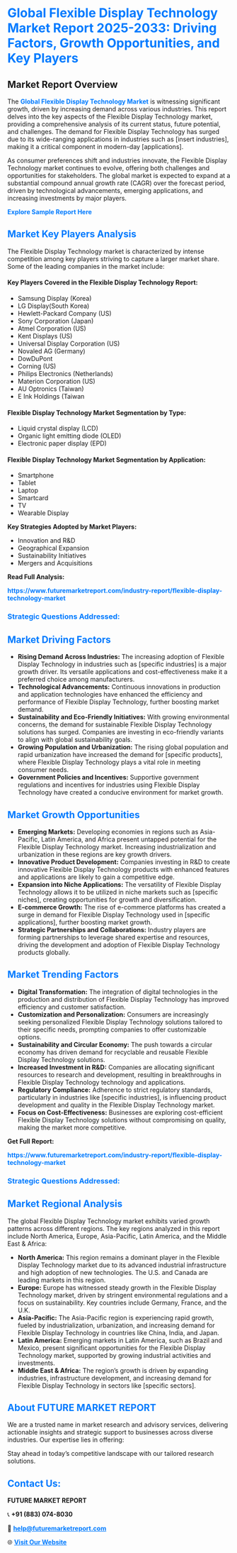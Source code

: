 <h1 style="color: #007BFF;">Global Flexible Display Technology Market Report 2025-2033: Driving Factors, Growth Opportunities, and Key Players</h1>

<section id="overview">
<h2>Market Report Overview</h2>
<p>The <a href="https://www.futuremarketreport.com/industry-report/flexible-display-technology-market" style="color: #007BFF; text-decoration: none;"><strong>Global Flexible Display Technology Market</strong></a> is witnessing significant growth, driven by increasing demand across various industries. This report delves into the key aspects of the Flexible Display Technology market, providing a comprehensive analysis of its current status, future potential, and challenges. The demand for Flexible Display Technology has surged due to its wide-ranging applications in industries such as [insert industries], making it a critical component in modern-day [applications].</p>
<p>As consumer preferences shift and industries innovate, the Flexible Display Technology market continues to evolve, offering both challenges and opportunities for stakeholders. The global market is expected to expand at a substantial compound annual growth rate (CAGR) over the forecast period, driven by technological advancements, emerging applications, and increasing investments by major players.</p>
</section>

<section id="overview">
<p><a href="https://www.futuremarketreport.com/request-sample/reportId=43492" style="color: #007BFF; text-decoration: none;"><strong>Explore Sample Report Here</strong></a></p>
</section>

<section id="key-players">
<h2 style="color: #007BFF;">Market Key Players Analysis</h2>
<p>The Flexible Display Technology market is characterized by intense competition among key players striving to capture a larger market share. Some of the leading companies in the market include:</p>
<h4>Key Players Covered in the Flexible Display Technology Report:</h4>
<ul><li>Samsung Display (Korea)</li><li>LG Display(South Korea)</li><li>Hewlett-Packard Company (US)</li><li>Sony Corporation (Japan)</li><li>Atmel Corporation (US)</li><li>Kent Displays (US)</li><li>Universal Display Corporation (US)</li><li>Novaled AG (Germany)</li><li>DowDuPont</li><li>Corning (US)</li><li>Philips Electronics (Netherlands)</li><li>Materion Corporation (US)</li><li>AU Optronics (Taiwan)</li><li>E Ink Holdings (Taiwan</li></ul>
<h4>Flexible Display Technology Market Segmentation by Type:</h4>
<ul><li>Liquid crystal display (LCD)</li><li>Organic light emitting diode (OLED)</li><li>Electronic paper display (EPD)</li></ul>

<h4>Flexible Display Technology Market Segmentation by Application:</h4>
<ul><li>Smartphone</li><li>Tablet</li><li>Laptop</li><li>Smartcard</li><li>TV</li><li>Wearable Display</li></ul>
<p><strong>Key Strategies Adopted by Market Players:</strong></p>
<ul>
<li>Innovation and R&D</li>
<li>Geographical Expansion</li>
<li>Sustainability Initiatives</li>
<li>Mergers and Acquisitions</li>
</ul>
</section>

<section>
<p><strong>Read Full Analysis: </strong></p><a href="https://www.futuremarketreport.com/industry-report/flexible-display-technology-market" style="color: #007BFF; text-decoration: none;"><strong>https://www.futuremarketreport.com/industry-report/flexible-display-technology-market</strong></a>
<h3 style="color: #007BFF;">Strategic Questions Addressed:</h3>
</section>

<section id="driving-factors">
<h2 style="color: #007BFF;">Market Driving Factors</h2>
<ul>
<li><strong>Rising Demand Across Industries:</strong> The increasing adoption of Flexible Display Technology in industries such as [specific industries] is a major growth driver. Its versatile applications and cost-effectiveness make it a preferred choice among manufacturers.</li>
<li><strong>Technological Advancements:</strong> Continuous innovations in production and application technologies have enhanced the efficiency and performance of Flexible Display Technology, further boosting market demand.</li>
<li><strong>Sustainability and Eco-Friendly Initiatives:</strong> With growing environmental concerns, the demand for sustainable Flexible Display Technology solutions has surged. Companies are investing in eco-friendly variants to align with global sustainability goals.</li>
<li><strong>Growing Population and Urbanization:</strong> The rising global population and rapid urbanization have increased the demand for [specific products], where Flexible Display Technology plays a vital role in meeting consumer needs.</li>
<li><strong>Government Policies and Incentives:</strong> Supportive government regulations and incentives for industries using Flexible Display Technology have created a conducive environment for market growth.</li>
</ul>
</section>

<section id="growth-opportunities">
<h2 style="color: #007BFF;">Market Growth Opportunities</h2>
<ul>
<li><strong>Emerging Markets:</strong> Developing economies in regions such as Asia-Pacific, Latin America, and Africa present untapped potential for the Flexible Display Technology market. Increasing industrialization and urbanization in these regions are key growth drivers.</li>
<li><strong>Innovative Product Development:</strong> Companies investing in R&D to create innovative Flexible Display Technology products with enhanced features and applications are likely to gain a competitive edge.</li>
<li><strong>Expansion into Niche Applications:</strong> The versatility of Flexible Display Technology allows it to be utilized in niche markets such as [specific niches], creating opportunities for growth and diversification.</li>
<li><strong>E-commerce Growth:</strong> The rise of e-commerce platforms has created a surge in demand for Flexible Display Technology used in [specific applications], further boosting market growth.</li>
<li><strong>Strategic Partnerships and Collaborations:</strong> Industry players are forming partnerships to leverage shared expertise and resources, driving the development and adoption of Flexible Display Technology products globally.</li>
</ul>
</section>

<section id="trending-factors">
<h2 style="color: #007BFF;">Market Trending Factors</h2>
<ul>
<li><strong>Digital Transformation:</strong> The integration of digital technologies in the production and distribution of Flexible Display Technology has improved efficiency and customer satisfaction.</li>
<li><strong>Customization and Personalization:</strong> Consumers are increasingly seeking personalized Flexible Display Technology solutions tailored to their specific needs, prompting companies to offer customizable options.</li>
<li><strong>Sustainability and Circular Economy:</strong> The push towards a circular economy has driven demand for recyclable and reusable Flexible Display Technology solutions.</li>
<li><strong>Increased Investment in R&D:</strong> Companies are allocating significant resources to research and development, resulting in breakthroughs in Flexible Display Technology technology and applications.</li>
<li><strong>Regulatory Compliance:</strong> Adherence to strict regulatory standards, particularly in industries like [specific industries], is influencing product development and quality in the Flexible Display Technology market.</li>
<li><strong>Focus on Cost-Effectiveness:</strong> Businesses are exploring cost-efficient Flexible Display Technology solutions without compromising on quality, making the market more competitive.</li>
</ul>
</section>

<section>
<p><strong>Get Full Report: </strong></p><a href="https://www.futuremarketreport.com/industry-report/flexible-display-technology-market" style="color: #007BFF; text-decoration: none;"><strong>https://www.futuremarketreport.com/industry-report/flexible-display-technology-market</strong></a>
<h3 style="color: #007BFF;">Strategic Questions Addressed:</h3>
</section>


<section id="regional-analysis">
<h2 style="color: #007BFF;">Market Regional Analysis</h2>
<p>The global Flexible Display Technology market exhibits varied growth patterns across different regions. The key regions analyzed in this report include North America, Europe, Asia-Pacific, Latin America, and the Middle East & Africa:</p>
<ul>
<li><strong>North America:</strong> This region remains a dominant player in the Flexible Display Technology market due to its advanced industrial infrastructure and high adoption of new technologies. The U.S. and Canada are leading markets in this region.</li>
<li><strong>Europe:</strong> Europe has witnessed steady growth in the Flexible Display Technology market, driven by stringent environmental regulations and a focus on sustainability. Key countries include Germany, France, and the U.K.</li>
<li><strong>Asia-Pacific:</strong> The Asia-Pacific region is experiencing rapid growth, fueled by industrialization, urbanization, and increasing demand for Flexible Display Technology in countries like China, India, and Japan.</li>
<li><strong>Latin America:</strong> Emerging markets in Latin America, such as Brazil and Mexico, present significant opportunities for the Flexible Display Technology market, supported by growing industrial activities and investments.</li>
<li><strong>Middle East & Africa:</strong> The region’s growth is driven by expanding industries, infrastructure development, and increasing demand for Flexible Display Technology in sectors like [specific sectors].</li>
</ul>
</section>

<footer>
<h2 style="color: #007BFF;">About FUTURE MARKET REPORT</h2>
<p>We are a trusted name in market research and advisory services, delivering actionable insights and strategic support to businesses across diverse industries. Our expertise lies in offering:</p>

<p>Stay ahead in today’s competitive landscape with our tailored research solutions.</p>

<h2 style="color: #007BFF;">Contact Us:</h2>
<p><strong>FUTURE MARKET REPORT</strong></p>
<p>📞 <strong>+91 (883) 074-8030</strong></p>
<p>📧 <strong><a href="mailto:help@futuremarketreport.com" style="color: #007BFF;">help@futuremarketreport.com</a></strong></p>
<p>🌐 <strong><a href="https://www.futuremarketreport.com/" style="color: #007BFF;">Visit Our Website</a></strong></p>
</footer>